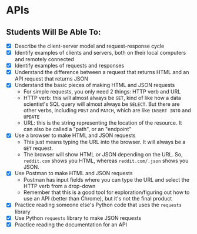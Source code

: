 # APIs

## Students Will Be Able To:
 - [x] Describe the client-server model and request-response cycle
 - [x] Identify examples of clients and servers, both on their local computers and remotely connected
 - [x] Identify examples of requests and responses
 - [x] Understand the difference between a request that returns HTML and an API request that returns JSON
 - [x] Understand the basic pieces of making HTML and JSON requests
    - For simple requests, you only need 2 things: HTTP verb and URL
    - HTTP verb: this will almost always be `GET`, kind of like how a data scientist's SQL query will almost always be `SELECT`.  But there are other verbs, including `POST` and `PATCH`, which are like `INSERT INTO` and `UPDATE`
    - URL: this is the string representing the location of the resource.  It can also be called a "path", or an "endpoint"
 - [x] Use a browser to make HTML and JSON requests
    - This just means typing the URL into the browser.  It will always be a `GET` request.
    - The browser will show HTML or JSON depending on the URL.  So, `reddit.com` shows you HTML, whereas `reddit.com/.json` shows you JSON.
 - [x] Use Postman to make HTML and JSON requests
    - Postman has input fields where you can type the URL and select the HTTP verb from a drop-down
    - Remember that this is a good tool for exploration/figuring out how to use an API (better than Chrome), but it's not the final product
 - [x] Practice reading someone else's Python code that uses the `requests` library
 - [x] Use Python `requests` library to make JSON requests
 - [x] Practice reading the documentation for an API
